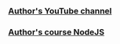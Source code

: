 
### [Author's YouTube channel](https://www.youtube.com/@VladilenMinin)

### [Author's course NodeJS](https://www.youtube.com/watch?v=3aGSqasVPsI)

